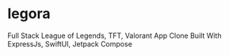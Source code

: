 # legora
Full Stack League of Legends, TFT, Valorant App Clone Built With ExpressJs, SwiftUI, Jetpack Compose
